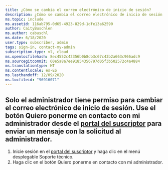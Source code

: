 ```yaml
---
title: ¿Cómo se cambia el correo electrónico de inicio de sesión?
description: ¿Cómo se cambia el correo electrónico de inicio de sesión para una suscripción proporcionada por la empresa?
ms.topic: include
ms.assetid: 116ab795-0d65-4923-829d-1dfe13a62590
author: CaityBuschlen
ms.author: cabuschl
ms.date: 6/18/2020
user.type: subscriber, admin
tags: sign-in, contact-my-admin
subscription.type: vl, cloud
ms.openlocfilehash: 8ec4552c42356b0b8db3c67c43b2a663c966adc9
ms.sourcegitcommit: 60e5a8a7ee91854356797d05f3b502572c4a4884
ms.translationtype: HT
ms.contentlocale: es-ES
ms.lasthandoff: 12/09/2020
ms.locfileid: "96916071"
---
```

## <a name="only-your-administrator-has-permission-to-change-your-sign-in-email-please-use-the-contact-my-admin-button-from-within-the-subscriber-portal-to-send-a-message-with-your-request-to-your-admin"></a>Solo el administrador tiene permiso para cambiar el correo electrónico de inicio de sesión. Use el botón Quiero ponerme en contacto con mi administrador desde el [portal del suscriptor](https://my.visualstudio.com/benefits) para enviar un mensaje con la solicitud al administrador. 
1. Inicie sesión en el [portal del suscriptor](https://my.visualstudio.com/benefits) y haga clic en el menú desplegable Soporte técnico.
2. Haga clic en el botón Quiero ponerme en contacto con mi administrador.
